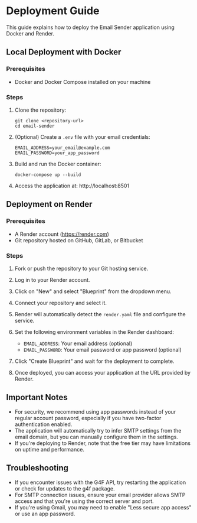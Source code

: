 # Deployment Guide

This guide explains how to deploy the Email Sender application using Docker and Render.

## Local Deployment with Docker

### Prerequisites

- Docker and Docker Compose installed on your machine

### Steps

1. Clone the repository:

   ```
   git clone <repository-url>
   cd email-sender
   ```

2. (Optional) Create a `.env` file with your email credentials:

   ```
   EMAIL_ADDRESS=your_email@example.com
   EMAIL_PASSWORD=your_app_password
   ```

3. Build and run the Docker container:

   ```
   docker-compose up --build
   ```

4. Access the application at: http://localhost:8501

## Deployment on Render

### Prerequisites

- A Render account (https://render.com)
- Git repository hosted on GitHub, GitLab, or Bitbucket

### Steps

1. Fork or push the repository to your Git hosting service.

2. Log in to your Render account.

3. Click on "New" and select "Blueprint" from the dropdown menu.

4. Connect your repository and select it.

5. Render will automatically detect the `render.yaml` file and configure the service.

6. Set the following environment variables in the Render dashboard:

   - `EMAIL_ADDRESS`: Your email address (optional)
   - `EMAIL_PASSWORD`: Your email password or app password (optional)

7. Click "Create Blueprint" and wait for the deployment to complete.

8. Once deployed, you can access your application at the URL provided by Render.

## Important Notes

- For security, we recommend using app passwords instead of your regular account password, especially if you have two-factor authentication enabled.
- The application will automatically try to infer SMTP settings from the email domain, but you can manually configure them in the settings.
- If you're deploying to Render, note that the free tier may have limitations on uptime and performance.

## Troubleshooting

- If you encounter issues with the G4F API, try restarting the application or check for updates to the g4f package.
- For SMTP connection issues, ensure your email provider allows SMTP access and that you're using the correct server and port.
- If you're using Gmail, you may need to enable "Less secure app access" or use an app password.
